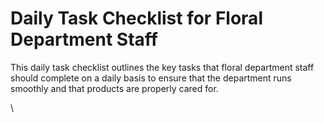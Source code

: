 # Daily Task Checklist for Floral Department Staff

This daily task checklist outlines the key tasks that floral department staff should complete on a daily basis to ensure that the department runs smoothly and that products are properly cared for.

\
